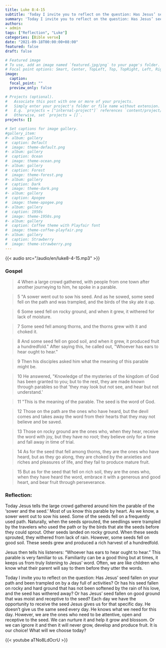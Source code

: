 ```yaml
---
title: Luke 8:4-15
subtitle: 'Today I invite you to reflect on the question: Has Jesus’ seed fallen on your path and been trampled on by a day full of activities? Or has his seed fallen on rocky and hard ground that has not been softened by the rain of his love, and the seed has withered away? Or has Jesus’ seed fallen on good ground that was moist and receptive to the seed?'
summary: 'Today I invite you to reflect on the question: Has Jesus’ seed fallen on your path and been trampled on by a day full of activities? Or has his seed fallen on rocky and hard ground that has not been softened by the rain of his love, and the seed has withered away? Or has Jesus’ seed fallen on good ground that was moist and receptive to the seed?'
authors:
- admin
tags: ["Reflection", "Luke"]
categories: [Bible verse]
date: "2021-09-18T00:00:00+08:00"
featured: false
draft: false

# Featured image
# To use, add an image named `featured.jpg/png` to your page's folder.
# Focal point options: Smart, Center, TopLeft, Top, TopRight, Left, Right, BottomLeft, Bottom, BottomRight
image:
  caption:
  focal_point: ""
  preview_only: false

# Projects (optional).
#   Associate this post with one or more of your projects.
#   Simply enter your project's folder or file name without extension.
#   E.g. `projects = ["internal-project"]` references `content/project/deep-learning/index.md`.
#   Otherwise, set `projects = []`.
projects: []

# Set captions for image gallery.
#gallery_item:
#- album: gallery
#  caption: Default
#  image: theme-default.png
#- album: gallery
#  caption: Ocean
#  image: theme-ocean.png
#- album: gallery
#  caption: Forest
#  image: theme-forest.png
#- album: gallery
#  caption: Dark
#  image: theme-dark.png
#- album: gallery
#  caption: Apogee
#  image: theme-apogee.png
#- album: gallery
#  caption: 1950s
#  image: theme-1950s.png
#- album: gallery
#  caption: Coffee theme with Playfair font
#  image: theme-coffee-playfair.png
#- album: gallery
#  caption: Strawberry
#  image: theme-strawberry.png
---
```


{{< audio src="/audio/en/luke8-4-15.mp3" >}}

### Gospel
> 4 When a large crowd gathered, with people from one town after another journeying to him, he spoke in a parable.

> 5 "A sower went out to sow his seed. And as he sowed, some seed fell on the path and was trampled, and the birds of the sky ate it up.

> 6 Some seed fell on rocky ground, and when it grew, it withered for lack of moisture.

> 7 Some seed fell among thorns, and the thorns grew with it and choked it.

> 8 And some seed fell on good soil, and when it grew, it produced fruit a hundredfold." After saying this, he called out, "Whoever has ears to hear ought to hear."

> 9 Then his disciples asked him what the meaning of this parable might be.

> 10 He answered, "Knowledge of the mysteries of the kingdom of God has been granted to you; but to the rest, they are made known through parables so that 'they may look but not see, and hear but not understand.'

> 11 "This is the meaning of the parable. The seed is the word of God.

> 12 Those on the path are the ones who have heard, but the devil comes and takes away the word from their hearts that they may not believe and be saved.

> 13 Those on rocky ground are the ones who, when they hear, receive the word with joy, but they have no root; they believe only for a time and fall away in time of trial.

> 14 As for the seed that fell among thorns, they are the ones who have heard, but as they go along, they are choked by the anxieties and riches and pleasures of life, and they fail to produce mature fruit.

> 15 But as for the seed that fell on rich soil, they are the ones who, when they have heard the word, embrace it with a generous and good heart, and bear fruit through perseverance.

### Reflection:
Today Jesus tells the large crowd gathered around him the parable of the ‘sower and the seed.’ Most of us know this parable by heart. As we know, a sower went out to sow his seed. Some of the seeds fell on a frequently used path. Naturally, when the seeds sprouted, the seedlings were trampled by the travelers who used the path or by the birds that ate the seeds before they could sprout. Other seeds landed on rocky ground. When these seeds sprouted, they withered from lack of rain. However, some seeds fell on good soil. These seeds grew and produced a rich harvest of a hundredfold.

Jesus then tells his listeners: “Whoever has ears to hear ought to hear.” This parable is very familiar to us. Familiarity can be a good thing but at times, it keeps us from truly listening to Jesus’ word. Often, we are like children who know what their parent will say to them before they utter the words.

Today I invite you to reflect on the question: Has Jesus’ seed fallen on your path and been trampled on by a day full of activities? Or has his seed fallen on rocky and hard ground that has not been softened by the rain of his love, and the seed has withered away? Or has Jesus’ seed fallen on good ground that was moist and receptive to the seed? Each day we have the opportunity to receive the seed Jesus gives us for that specific day. He doesn’t give us the same seed every day. He knows what we need for this day. However, we are the ones who need to be attentive, open and receptive to the seed. We can nurture it and help it grow and blossom. Or we can ignore it and then it will never grow, develop and produce fruit. It is our choice! What will we choose today?

{{< youtube aTNo8LdOcrU >}}
